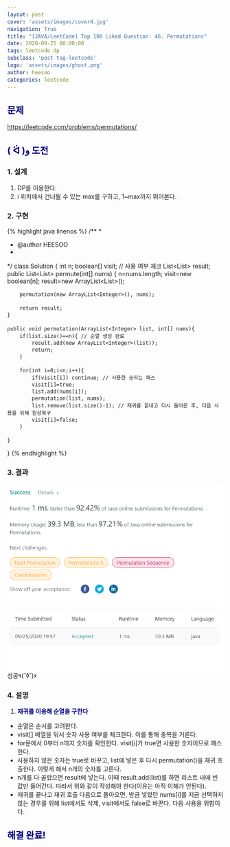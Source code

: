 ```yaml
---
layout: post
cover: 'assets/images/cover4.jpg'
navigation: True
title: "[JAVA/LeetCode] Top 100 Liked Question: 46. Permutations"
date: 2020-09-25 00:00:00
tags: leetcode dp
subclass: 'post tag-leetcode'
logo: 'assets/images/ghost.png'
author: heesoo
categories: leetcode
---
```

## <span style="color:navy">문제</span>
<https://leetcode.com/problems/permutations/>

## <span style="color:navy">( ᐛ )و 도전</span>

### 1. 설계
1. DP를 이용한다.
2. i 위치에서 건너뛸 수 있는 max를 구하고, 1~max까지 뛰어본다.

### 2. 구현 
{% highlight java linenos %}
/**
 *
 * @author HEESOO
 *
 */
class Solution {
    int n;
    boolean[] visit; // 사용 여부 체크
    List<List<Integer>> result;
    public List<List<Integer>> permute(int[] nums) {
        n=nums.length;
        visit=new boolean[n];
        result=new ArrayList<List<Integer>>();
        
        permutation(new ArrayList<Integer>(), nums);
        
        return result;
    }
    
    public void permutation(ArrayList<Integer> list, int[] nums){
        if(list.size()==n){ // 순열 생성 완료
            result.add(new ArrayList<Integer>(list));
            return;
        }
        
        for(int i=0;i<n;i++){
            if(visit[i]) continue; // 사용한 숫자는 패스
            visit[i]=true;
            list.add(nums[i]);
            permutation(list, nums);
            list.remove(list.size()-1); // 재귀를 끝내고 다시 돌아온 후, 다음 사용을 위해 원상복구
            visit[i]=false;
        }
        
    }
}
{% endhighlight %}

### 3. 결과
![실행결과](./assets/images/200925_3.PNG)
성공٩(˘◊˘)۶   

### 4. 설명
1. **<span style="color:navy">재귀를 이용해 순열을 구한다</span>**
- 순열은 순서를 고려한다.
- visit[] 배열을 둬서 숫자 사용 여부를 체크한다. 이를 통해 중복을 거른다.
- for문에서 0부터 n까지 숫자를 확인한다. visit[i]가 true면 사용한 숫자이므로 패스한다.
- 사용하지 않은 숫자는 true로 바꾸고, list에 넣은 후 다시 permutation()을 재귀 호출한다. 이렇게 해서 n개의 숫자를 고른다.
- n개를 다 골랐으면 result에 넣는다. 이때 result.add(list)를 하면 리스트 내에 빈 값만 들어간다. 따라서 위와 같이 작성해야 한다(이유는 아직 이해가 안된다).
- 재귀를 끝나고 재귀 호출 다음으로 돌아오면, 방금 넣었던 nums[i]를 지금 선택하지 않는 경우를 위해 list에서도 삭제, visit에서도 false로 바꾼다. 다음 사용을 위함이다.

  
## <span style="color:navy">해결 완료!</span>
